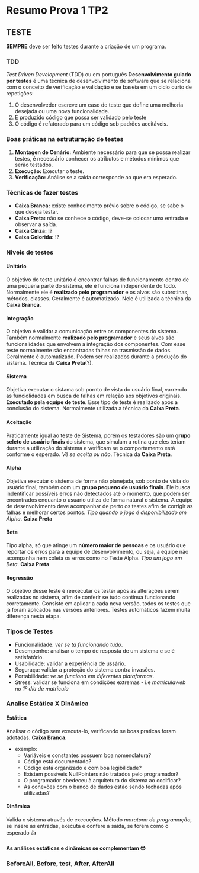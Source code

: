# Resumo Prova 1 TP2

## TESTE

**SEMPRE** deve ser feito testes durante a criação de um programa.

### TDD

*Test Driven Development* (TDD) ou em português **Desenvolvimento guiado por testes** é uma técnica de desenvolvimento de software que se relaciona com o conceito de verificação e validação e se baseia em um ciclo curto de repetições: 
1. O desenvolvedor escreve um caso de teste que define uma melhoria desejada ou uma nova funcionalidade.
2. É produzido código que possa ser validado pelo teste
3. O código é refatorado para um código sob padrões aceitáveis.

### Boas práticas na estruturação de testes

1. **Montagen de Cenário:** Ambiente necessário para que se possa realizar testes, é necessário conhecer os atributos e métodos mínimos que serão testados.
2. **Execução:** Executar o teste.
3. **Verificação:** Análise se a saída corresponde ao que era esperado.

### Técnicas de fazer testes
- **Caixa Branca:** existe conhecimento prévio sobre o código, se sabe o que deseja testar.
- **Caixa Preta:** não se conhece o código, deve-se colocar uma entrada e observar a saída.
- **Caixa Cinza:** :interrobang:
- **Caixa Colorida:** :interrobang:

### Niveis de testes
#### Unitário
 O objetivo do teste unitário é encontrar falhas de funcionamento dentro de uma pequena parte do sistema, ele é funciona independente do todo. Normalmente ele é **realizado pelo programador** e os alvos são subrotinas, métodos, classes. Geralmente é automatizado. Nele é utilizada a técnica da **Caixa Branca**.

#### Integração
 O objetivo é validar a comunicação entre os componentes do sistema. Também normalmente **realizado pelo programador** e seus alvos são funcionalidades que envolvem a integração dos componentes. Com esse teste normalmente são encontradas falhas na trasmissão de dados. Geralmente é automatizado. Podem ser realizados durante a produção do sistema. Técnica da **Caixa Preta**(?).

#### Sistema
 Objetiva executar o sistama sob pornto de vista do usuário final, varrendo as funciolidades em busca de falhas em relação aos objetivos originais. **Executado pela equipe de teste**. Esse tipo de teste é realizado após a conclusão do sistema. Normalmente utilizada a técnica da **Caixa Preta**.

#### Aceitação
 Praticamente igual ao teste de Sistema, porém os testadores são um **grupo seleto de usuário finais** do sistema, que simulam a rotina que eles teriam durante a utilização do sistema e verificam se o comportamento está conforme o esperado. *Vê se aceita ou não*. Técnica da **Caixa Preta**.

#### Alpha
 Objetiva executar o sistema de forma não planejada, sob ponto de vista do usuário final, também com um **grupo pequeno de usuário finais**. Ele busca indentificar possíveis erros não detectados até o momento, que podem ser encontrados enquanto o usuário utiliza de forma natural o sistema. A equipe de desenvolvimento deve acompanhar de perto os testes afim de corrigir as falhas e melhorar certos pontos. *Tipo quando o jogo é disponibilizado em Alpha*. **Caixa Preta**

#### Beta
 Tipo alpha, só que atinge um **número maior de pessoas** e os usuário que reportar os erros para a equipe de desenvolvimento, ou seja, a equipe não acompanha nem coleta os erros como no Teste Alpha. *Tipo um jogo em Beta*. **Caixa Preta**

#### Regressão
 O objetivo desse teste é reexecutar os tester após as alterações serem realizadas no sistema, afim de conferir se tudo continua funcionando corretamente. Consiste em aplicar a cada nova versão, todos os testes que já foram aplicados nas versões anteriores. Testes automáticos fazem muita diferença nesta etapa.

### Tipos de Testes
- Funcionalidade: *ver se ta funcionando tudo*.
- Desempenho: analisar o tempo de resposta de um sistema e se é satisfatório.
- Usabilidade: validar a experiência de ussário.
- Seguraça: validar a proteção do sistema contra invasões.
- Portabilidade: *ve se funciona em diferentes plataformas*.
- Stress: validar se funciona em condições extremas - i.e *matriculaweb no 1º dia de matricula*

### Analise Estática X  Dinâmica

#### Estática
Analisar o código sem executa-lo, verificando se boas praticas foram adotadas. **Caixa Branca**.
- exemplo:
    - Variáveis e constantes possuem boa nomenclatura?
    - Código está documentado?
    - Código está organizado e com boa legibilidade?
    - Existem possíveis NullPointers não tratados pelo programador?
    - O programador obedeceu à arquitetura do sistema ao codificar?
    - As conexões com o banco de dados estão sendo fechadas após utilizadas?

#### Dinâmica
Valida o sistema através de execuções. Método *maratona de programação*, se insere as entradas, executa e confere a saída, se forem como o esperado :+1:

#### As análises estáticas e dinâmicas se complementam :sunglasses:

### BeforeAll, Before, test, After, AfterAll
